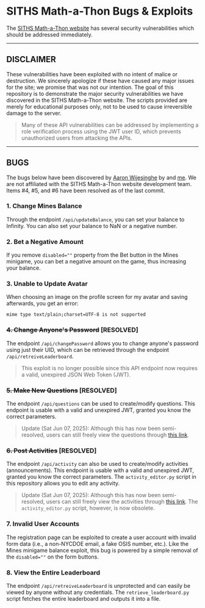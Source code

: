 # SITHS Math-a-Thon Bugs & Exploits
The [SITHS Math-a-Thon website](https://siths-mathathon.com) has several security vulnerabilities which should be addressed immediately.

---

## DISCLAIMER
These vulnerabilities have been exploited with no intent of malice or destruction. We sincerely apologize if these have caused any major issues for the site; we promise that was not our intention.
The goal of this repository is to demonstrate the major security vulnerabilities we have discovered in the SITHS Math-a-Thon website. The scripts provided are merely for educational purposes only, not to be used to cause irreversible damage to the server.
> Many of these API vulnerabilities can be addressed by implementing a role verification process using the JWT user ID, which prevents unauthorized users from attacking the APIs.

---

## BUGS
The bugs below have been discovered by [Aaron Wijesinghe](https://github.com/introvertednoob) by and [me](https://github.com/v81d). We are not affiliated with the SITHS Math-a-Thon website development team.
Items #4, #5, and #6 have been resolved as of the last commit.

### 1. Change Mines Balance
Through the endpoint `/api/updateBalance`, you can set your balance to Infinity.
You can also set your balance to NaN or a negative number.

### 2. Bet a Negative Amount
If you remove `disabled=""` property from the Bet button in the Mines minigame, you can bet a negative amount on the game, thus increasing your balance.

### 3. Unable to Update Avatar
When choosing an image on the profile screen for my avatar and saving afterwards, you get an error:
```
mime type text/plain;charset=UTF-8 is not supported
```

### ~~4. Change Anyone's Password~~ [RESOLVED]
The endpoint `/api/changePassword` allows you to change anyone's password using just their UID, which can be retrieved through the endpoint `/api/retreiveLeaderboard`.
> This exploit is no longer possible since this API endpoint now requires a valid, unexpired JSON Web Token (JWT).

### ~~5. Make New Questions~~ [RESOLVED]
The endpoint `/api/questions` can be used to create/modify questions.
This endpoint is usable with a valid and unexpired JWT, granted you know the correct parameters.
> Update (Sat Jun 07, 2025): Although this has now been semi-resolved, users can still freely view the questions through [this link](https://ferer2d9.apicdn.sanity.io/v1/data/query/production?query=*%5B_type+%3D%3D+%22questions%22%5D&returnQuery=false).

### ~~6. Post Activities~~ [RESOLVED]
The endpoint `/api/activity` can also be used to create/modify activities (announcements).
This endpoint is usable with a valid and unexpired JWT, granted you know the correct parameters.
The `activity_editor.py` script in this repository allows you to edit any activity.
> Update (Sat Jun 07, 2025): Although this has now been semi-resolved, users can still freely view the activities through [this link](https://ferer2d9.apicdn.sanity.io/v1/data/query/production?query=*%5B_type+%3D%3D+%22activity%22%5D&returnQuery=false). The `activity_editor.py` script, however, is now obsolete.

### 7. Invalid User Accounts
The registration page can be exploited to create a user account with invalid form data (i.e., a non-NYCDOE email, a fake OSIS number, etc.).
Like the Mines minigame balance exploit, this bug is powered by a simple removal of the `disabled=""` on the form buttons.

### 8. View the Entire Leaderboard
The endpoint `/api/retreiveLeaderboard` is unprotected and can easily be viewed by anyone without any credentials.
The `retrieve_leaderboard.py` script fetches the entire leaderboard and outputs it into a file.
